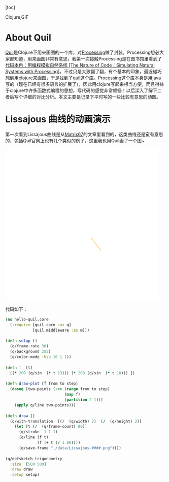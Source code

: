 [toc]

<div id="tags">Clojure,GIF</div>

# About Quil

[Quil][]是Clojure下用来画图的一个库，对[Processing][]做了封装。Processing想必大家都知道，用来画图非常有意思，我第一次接触Processing是在图书馆里看到了[代码本色：用编程模拟自然系统 \[The Nature of Code：Simulating Natural Systems with Processing\]](https://book.douban.com/subject/26264736/)。不过只是大致翻了翻，有个基本的印象，最近碰巧想到用clojure来画图，于是找到了quil这个库。Processing这个库本身是用java写的（现在已经有很多语言的扩展了），因此用clojure写起来相当方便，而且得益于clojure中许多函数式编程的思想，写代码的感觉非常顺畅！以后深入了解下二者后写个详细的对比分析。本文主要是记录下平时写的一些比较有意思的动图。

[Quil]:http://quil.info/
[Processing]:https://processing.org/

# Lissajous 曲线的动画演示

第一次看到Lissajous曲线是从[Matrix67](http://www.matrix67.com/blog/archives/6947)的文章里看到的，这类曲线还是蛮有意思的，包括Quil官网上也有几个类似的例子，这里我也用Quil画了一个图~

![Lissajous.gif](../public/Lissajous.gif)

代码如下：

```clojure
(ns hello-quil.core
  (:require [quil.core :as q]
            [quil.middleware :as m]))

(defn setup []
  (q/frame-rate 30)
  (q/background 255)
  (q/color-mode :hsb 10 1 1))

(defn f  [t]
  [(* 200 (q/sin  (* t 13))) (* 200 (q/sin  (* t 18))) ])

(defn draw-plot [f from to step]
  (doseq [two-points (->> (range from to step)
                          (map f)
                          (partition 2 1))]
    (apply q/line two-points)))

(defn draw []
  (q/with-translation  [(/  (q/width) 2)  (/  (q/height) 2)]
    (let [t (/  (q/frame-count) 80)]
      (q/stroke  1 1 1)
      (q/line (f t)
              (f (+ t (/ 1 80))))
      (q/save-frame "./data/Lissajous-####.png"))))

(q/defsketch trigonometry
  :size  [500 500]
  :draw draw
  :setup setup)

```

# 